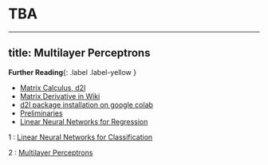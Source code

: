 # TBA 

---
title: Multilayer Perceptrons
---

**Further Reading**{: .label .label-yellow }

* [Matrix Calculus, d2l](https://www.d2l.ai/chapter_preliminaries/calculus.html) 
* [Matrix Derivative in Wiki](https://en.wikipedia.org/wiki/Matrix_calculus#Layout_conventions)
* [d2l package installation on google colab](https://stackoverflow.com/questions/76248695/d2l-package-installation-on-google-colab)
* [Preliminaries](https://d2l.ai/chapter_preliminaries/index.html)
* [Linear Neural Networks for Regression](https://d2l.ai/chapter_linear-regression/index.html)

1
: [Linear Neural Networks for Classification](https://d2l.ai/chapter_linear-classification/index.html)

2
: [Multilayer Perceptrons](https://d2l.ai/chapter_multilayer-perceptrons/index.html)

